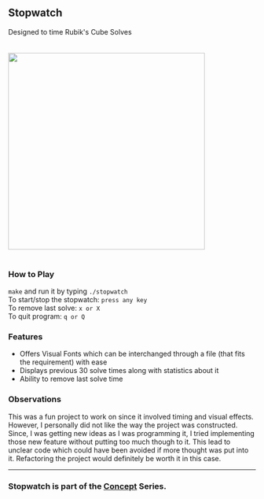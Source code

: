 ## Stopwatch
Designed to time Rubik's Cube Solves <br />
<br/> <br/> <img src="demo.gif" width="400" /> <br/> <br/>
### How to Play
`make` and run it by typing `./stopwatch` <br/>
To start/stop the stopwatch: `press any key` <br/>
To remove last solve: `x or X` <br/>
To quit program: `q or Q` <br/>

### Features
 - Offers Visual Fonts which can be interchanged through a file (that fits the requirement) with ease <br/>
 - Displays previous 30 solve times along with statistics about it <br/>
 - Ability to remove last solve time <br/>

### Observations
This was a fun project to work on since it involved timing and visual effects.
However, I personally did not like the way the project was constructed. Since, I was getting
new ideas as I was programming it, I tried implementing those new feature without putting too 
much though to it. This lead to unclear code which could have been avoided if more thought was
put into it. Refactoring the project would definitely be worth it in this case. 

---
### Stopwatch is part of the [Concept](https://github.com/azimex/Concept) Series.
